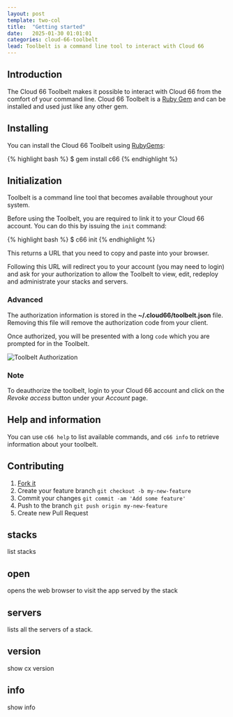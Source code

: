 ```yaml
---
layout: post
template: two-col
title:  "Getting started"
date:   2025-01-30 01:01:01
categories: cloud-66-toolbelt
lead: Toolbelt is a command line tool to interact with Cloud 66
---
```


## Introduction

The Cloud 66 Toolbelt makes it possible to interact with Cloud 66 from the comfort of your command line.
Cloud 66 Toolbelt is a [Ruby Gem](https://rubygems.org/gems/c66) and can be installed and used just like any other gem.

## Installing
You can install the Cloud 66 Toolbelt using [RubyGems](http://rubygems.org/):

{% highlight bash %}
$ gem install c66
{% endhighlight %}

## Initialization
Toolbelt is a command line tool that becomes available throughout your system.

Before using the Toolbelt, you are required to link it to your Cloud 66 account. You can do this by issuing the `init` command:

{% highlight bash %}
$ c66 init
{% endhighlight %}

This returns a URL that you need to copy and paste into your browser.

Following this URL will redirect you to your account (you may need to login) and ask for your authorization to allow the Toolbelt to view, edit, redeploy and administrate your stacks and servers.

<div class="notice">
	<h3>Advanced</h3>
    <p>The authorization information is stored in the <b>~/.cloud66/toolbelt.json</b> file. Removing this file will remove the authorization code from your client.</p>
</div>

Once authorized, you will be presented with a long `code` which you are prompted for in the Toolbelt.

![Toolbelt Authorization](http://cdn.cloud66.com/images/help/toolbelt_authorization.png)

<div class="notice notice-warning">
	<h3>Note</h3>
    <p>To deauthorize the toolbelt, login to your Cloud 66 account and click on the <i>Revoke access</i> button under your <i>Account</i> page.</p>
</div>

## Help and information
You can use `c66 help` to list available commands, and `c66 info` to retrieve information about your toolbelt.

## Contributing

1. [Fork it](https://github.com/cloud66/c66toolbelt)
2. Create your feature branch `git checkout -b my-new-feature`
3. Commit your changes `git commit -am 'Add some feature'`
4. Push to the branch `git push origin my-new-feature`
5. Create new Pull Request


##    stacks
list stacks
##    open
opens the web browser to visit the app served by the stack
##    servers
lists all the servers of a stack.
##    version
show cx version
##    info
show info
